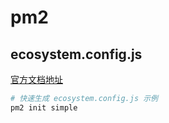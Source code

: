 # pm2

## ecosystem.config.js

[官方文档地址](https://pm2.keymetrics.io/docs/usage/application-declaration/)

```bash
# 快速生成 ecosystem.config.js 示例
pm2 init simple
```
